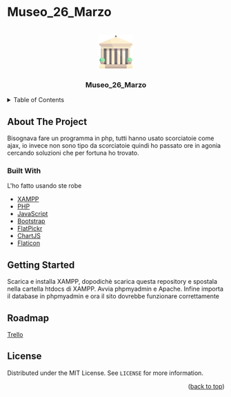 # Museo_26_Marzo

<div id="top"></div>
<!--
*** Thanks for checking out the Best-README-Template. If you have a suggestion
*** that would make this better, please fork the repo and create a pull request
*** or simply open an issue with the tag "enhancement".
*** Don't forget to give the project a star!
*** Thanks again! Now go create something AMAZING! :D
-->



<!-- PROJECT SHIELDS -->
<!--
*** I'm using markdown "reference style" links for readability.
*** Reference links are enclosed in brackets [ ] instead of parentheses ( ).
*** See the bottom of this document for the declaration of the reference variables
*** for contributors-url, forks-url, etc. This is an optional, concise syntax you may use.
*** https://www.markdownguide.org/basic-syntax/#reference-style-links
-->



<!-- PROJECT LOGO -->
<br />
<div align="center">
  <a href="https://www.flaticon.com/free-icons/museum">
    <img src="Museo/img/museum.png" alt="Logo" width="80" height="80">
  </a>

  <h3 align="center">Museo_26_Marzo</h3>
</div>



<!-- TABLE OF CONTENTS -->
<details>
  <summary>Table of Contents</summary>
  <ol>
    <li><a href="#about-the-project">About The Project</a></li>
    <li><a href="#built-with">Built With</a></li>
    <li><a href="#roadmap">Roadmap</a></li>
    <li><a href="#license">License</a></li>
  </ol>
</details>



<!-- ABOUT THE PROJECT -->
## About The Project

Bisognava fare un programma in php, tutti hanno usato scorciatoie come ajax, io invece non sono tipo da scorciatoie quindi ho passato ore in agonia cercando soluzioni che per fortuna ho trovato.

### Built With

L'ho fatto usando ste robe

* [XAMPP](https://www.apachefriends.org/it/index.html)
* [PHP](https://www.php.net/)
* [JavaScript](https://www.javascript.com/)
* [Bootstrap](https://getbootstrap.com)
* [FlatPickr](https://flatpickr.js.org/)
* [ChartJS](https://www.chartjs.org/)
* [Flaticon](https://www.flaticon.com/free-icons/museum)

<!-- GETTING STARTED -->
## Getting Started

Scarica e installa XAMPP, dopodichè scarica questa repository e spostala nella cartella htdocs di XAMPP. Avvia phpmyadmin e Apache. Infine importa il database in phpmyadmin e ora il sito dovrebbe funzionare correttamente
<!-- ROADMAP -->
## Roadmap

[Trello](https://trello.com/b/qZTjK7id/php-26-marzo)

<!-- LICENSE -->
## License

Distributed under the MIT License. See `LICENSE` for more information.

<p align="right">(<a href="#top">back to top</a>)</p>
